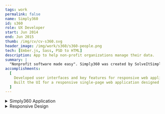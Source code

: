 ```yaml
---
tags: work
permalink: false
name: Simply360
id: s360
role: UX Developer
start: Jun 2014
end: Jun 2015
thumb: /img/cv/cv-s360.svg
header_image: /img/work/s360/s360-people.png
tech: [Ember.js, Sass, PSD to HTML]
description: App to help non-profit organizations manage their data.
summary: |
  "Nonprofit software made easy". Simply360 was created by SolveItSimply to aid nonprofits with all of their administrative needs. It's simple and user-friendly interface will allow them to manage staff, create reports, and even handle event check-ins. It is the first nonprofit software to be built as a single page responsive application using the latest industry tools.
accomplishments:
  [
    Developed user interfaces and key features for responsive web applications.,
    Built the UI for a responsive single-page web application designed to help non-profit organizations efficiently manage their data.,
  ]
---
```


<!-- Details -->
<details>
    <summary>Simply360 Application</summary>
    <div class="details-content">
        <div class="detail-image-wrapper">
          <img src="/img/work/musora/musora-ui-colors.png" alt="Musora UI Colors" loading="lazy">
        </div>
        <p>
          As the team's UX Developer I was responsible for translating the Photoshop design documents to the web using HTML/Handlebars, CSS/Sass, and Javascript/Ember.js. This included all UI elements, interaction, and responsive grid implementation.
          Milkshake PSD to Web with Ember.js and Sass. 
        </p>
    </div>
</details>
<details>
    <summary>Responsive Design</summary>
    <div class="details-content">
        <div class="detail-image-wrapper">
          <img src="/img/work/musora/musora-ui-colors.png" alt="Musora UI Colors" loading="lazy">
        </div>
        <p>
            Gif Rewards.
        </p>
    </div>
</details>
